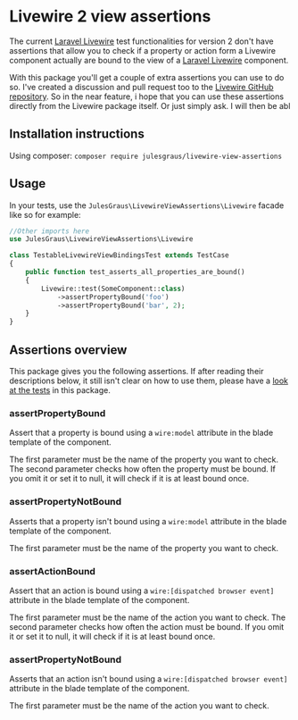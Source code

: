 # Livewire 2 view assertions
The current [Laravel Livewire](https://laravel-livewire.com) test functionalities for version 2 don't have assertions that allow you to 
check if a property or action form a Livewire component actually are bound to the view of a
[Laravel Livewire](https://laravel-livewire.com) component.

With this package you'll get a couple of extra assertions you can use to do so. 
I've created a discussion and pull request too to the [Livewire GitHub repository](https://github.com/livewire/livewire). So in the near feature,
i hope that you can use these assertions directly from the Livewire package itself. Or just simply ask. I will then be abl

## Installation instructions
Using composer:
```composer require julesgraus/livewire-view-assertions```

## Usage
In your tests, use the ```JulesGraus\LivewireViewAssertions\Livewire``` facade like so for example:

```php
//Other imports here
use JulesGraus\LivewireViewAssertions\Livewire

class TestableLivewireViewBindingsTest extends TestCase
{
    public function test_asserts_all_properties_are_bound()
    {
        Livewire::test(SomeComponent::class)
            ->assertPropertyBound('foo')
            ->assertPropertyBound('bar', 2);
    }
}
```

## Assertions overview
This package gives you the following assertions. If after reading their descriptions below, it still isn't clear on how 
to use them, please have a [look at the tests](tests/Unit/TestableLivewireViewBindingsTest.php) in this package.

### assertPropertyBound
Assert that a property is bound using a ```wire:model``` attribute in the blade template of the component. 

The first parameter must be the name of the property you want to check.
The second parameter checks how often the property must be bound. If you omit it or set it to null, it
will check if it is at least bound once.

### assertPropertyNotBound 
Asserts that a property isn't bound using a ```wire:model``` attribute in the blade template of the component.

The first parameter must be the name of the property you want to check.

### assertActionBound
Assert that an action is bound using a ```wire:[dispatched browser event]``` attribute in the blade template of the component.

The first parameter must be the name of the action you want to check.
The second parameter checks how often the action must be bound. If you omit it or set it to null, it
will check if it is at least bound once.

### assertPropertyNotBound
Asserts that an action isn't bound using a ```wire:[dispatched browser event]``` attribute in the blade template of the component.

The first parameter must be the name of the action you want to check.
